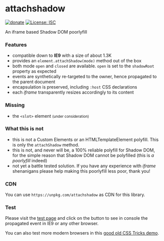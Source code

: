# attachshadow

[![donate](https://img.shields.io/badge/$-donate-ff69b4.svg?maxAge=2592000&style=flat)](https://github.com/WebReflection/donate)
[![License: ISC](https://img.shields.io/badge/License-ISC-yellow.svg)](https://opensource.org/licenses/ISC)

An iframe based Shadow DOM poorlyfill


### Features

  * compatible down to **IE9** with a size of about 1.3K
  * provides an `element.attachShadow(mode)` method out of the box
  * both mode `open` and `closed` are available. `open` is set to the `shadowRoot` property as expected
  * events are synthetically re-targeted to the owner, hence propagated to the parent document
  * encapsulation is preserved, including `:host` CSS declarations
  * each _iframe_ transparently resizes accordingly to its content

### Missing

  * the `<slot>` element <small>(under consideration)</small>

### What this is not

  * this is not a Custom Elements or an HTMLTemplateElement polyfill. This is only the `attachShadow` method.
  * this is not, and never will be, a 100% reliable polyfill for Shadow DOM, for the simple reason that Shadow DOM cannot be polyfilled (this is _a poorlyfill_ indeed)
  * not yet a battle tested solution. If you have any experience with _iframe_ shenanigans please help making this poorlyfill less poor, thank you!

### CDN

You can use `https://unpkg.com/attachshadow` as CDN for this library.

### Test

Please visit the [test page](https://webreflection.github.io/attachshadow/test/) and click on the button to see in console the propagated event in IE9 or any other browser.

You can also test more modern browsers in this [good old CSS Tricks demo](https://codepen.io/WebReflection/pen/goNNwZ?editors=0010).
